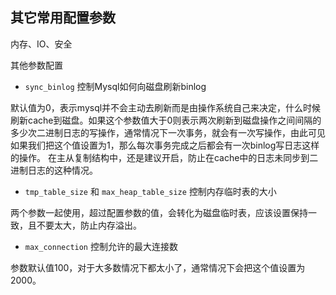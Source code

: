 ## 其它常用配置参数

内存、IO、安全

其他参数配置

* `sync_binlog` 控制Mysql如何向磁盘刷新binlog

默认值为0，表示mysql并不会主动去刷新而是由操作系统自己来决定，什么时候刷新cache到磁盘。如果这个参数值大于0则表示两次刷新到磁盘操作之间间隔的多少次二进制日志的写操作，通常情况下一次事务，就会有一次写操作，由此可见如果我们把这个值设置为1，那么每次事务完成之后都会有一次binlog写日志这样的操作。
在主从复制结构中，还是建议开启，防止在cache中的日志未同步到二进制日志的这种情况。

* `tmp_table_size` 和 `max_heap_table_size` 控制内存临时表的大小

两个参数一起使用，超过配置参数的值，会转化为磁盘临时表，应该设置保持一致，且不要太大，防止内存溢出。

* `max_connection` 控制允许的最大连接数

参数默认值100，对于大多数情况下都太小了，通常情况下会把这个值设置为2000。
